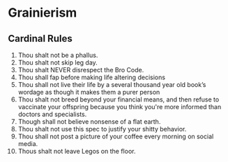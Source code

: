 #  Grainierism 
## Cardinal Rules
1. Thou shalt not be a phallus.
2. Thou shalt not skip leg day.
3. Thou shalt NEVER disrespect the Bro Code.
4. Thou shall fap before making life altering decisions
5. Thou shall not live their life by a several thousand year old book’s wordage as though it makes them a purer person
6. Thou shalt not breed beyond your financial means, and then refuse to vaccinate your offspring because you think you're more informed than doctors and specialists.
7. Though shall not believe nonsense of a flat earth.
8. Thou shalt not use this spec to justify your shitty behavior.
9. Thou shall not post a picture of your coffee every morning on social media.
10. Thous shalt not leave Legos on the floor.
